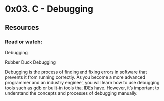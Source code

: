 # 0x03. C - Debugging

## Resources

### Read or watch:

Debugging

Rubber Duck Debugging

Debugging is the process of finding and fixing errors in software that prevents it from running correctly. 
As you become a more advanced programmer and an industry engineer, you will learn how to use debugging tools such as gdb or built-in tools that IDEs have. 
However, it’s important to understand the concepts and processes of debugging manually.


